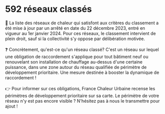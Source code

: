 # 592 réseaux classés

📃 La liste des réseaux de chaleur qui satisfont aux critères du classement a été mise à jour par un arrêté en date du 22 décembre 2023, entré en vigueur au 1er janvier 2024. Pour ces réseaux, le classement intervient de plein droit, sauf si la collectivité s'y oppose par délibération motivée.\
\
❓ Concrètement, qu'est-ce qu'un réseau classé? C'est un réseau sur lequel une obligation de raccordement s'applique pour tout bâtiment neuf ou renouvelant son installation de chauffage au-dessus d'une certaine puissance, dans une zone autour du réseau qualifiée de périmètre de développement prioritaire. Une mesure destinée à booster la dynamique de raccordement !\
\
👉 Pour informer sur ces obligations, France Chaleur Urbaine recense les périmètres de développement prioritaire sur sa carte. Le périmètre de votre réseau n'y est pas encore visible ? N'hésitez pas à nous le transmettre pour ajout !

